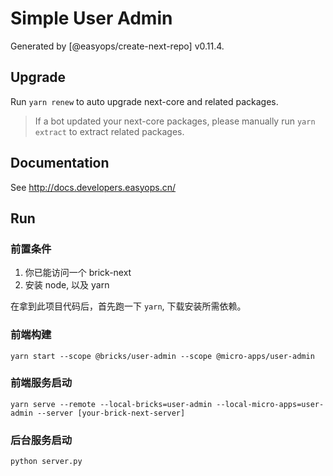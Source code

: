 # Simple User Admin

Generated by [@easyops/create-next-repo] v0.11.4.

## Upgrade

Run `yarn renew` to auto upgrade next-core and related packages.

> If a bot updated your next-core packages, please manually run `yarn extract` to extract related packages.

## Documentation

See http://docs.developers.easyops.cn/

## Run

### 前置条件

1. 你已能访问一个 brick-next
2. 安装 node, 以及 yarn

在拿到此项目代码后，首先跑一下 `yarn`, 下载安装所需依赖。

### 前端构建

```shell
yarn start --scope @bricks/user-admin --scope @micro-apps/user-admin
```

### 前端服务启动

```shell
yarn serve --remote --local-bricks=user-admin --local-micro-apps=user-admin --server [your-brick-next-server]
```

### 后台服务启动

```shell
python server.py
```
